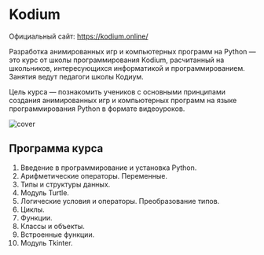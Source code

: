 # Kodium

Официальный сайт: https://kodium.online/

Разработка анимированных игр и компьютерных программ на Python — это курс от школы программирования Kodium, расчитанный на школьников, интересующихся информатикой и программированием. Занятия ведут педагоги школы Кодиум.

Цель курса — познакомить учеников с основными принципами создания анимированных игр и компьютерных программ на языке программирования Python в формате видеоуроков.

![cover](https://github.com/anatoly-deb/PythonForKids/blob/master/intro.png)

## Программа курса

1. Введение в программирование и установка Python.
2. Арифметические операторы. Переменные.
3. Типы и структуры данных.
4. Модуль Turtle.
5. Логические условия и операторы. Преобразование типов.
6. Циклы.
7. Функции.
8. Классы и объекты.
9. Встроенные функции.
10. Модуль Tkinter.
